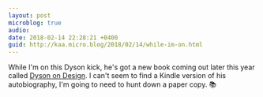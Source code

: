 ```yaml
---
layout: post
microblog: true
audio: 
date: 2018-02-14 22:28:21 +0400
guid: http://kaa.micro.blog/2018/02/14/while-im-on.html
---
```

While I'm on this Dyson kick, he's got a new book coming out later this year called [Dyson on Design](https://www.amazon.com/Dyson-Design-Charlotte-Fiell/dp/1780679513). I can't seem to find a Kindle version of his autobiography, I'm going to need to hunt down a paper copy. 📚
